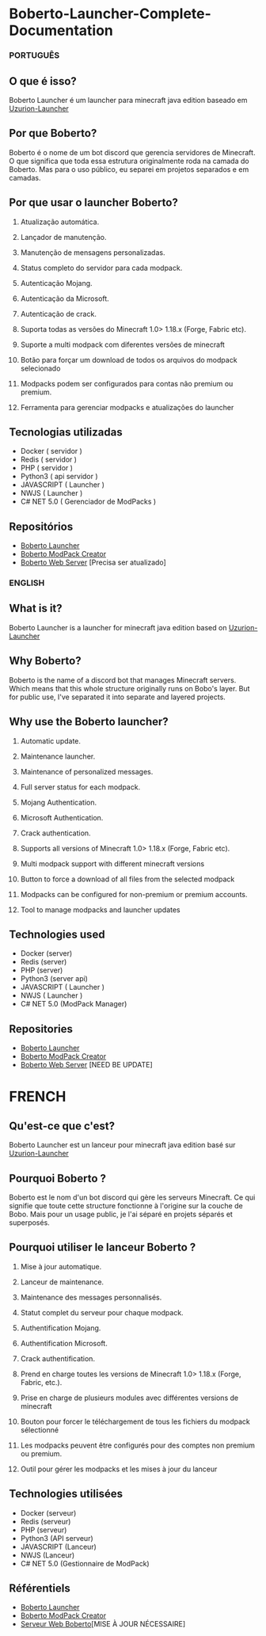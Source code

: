 # Boberto-Launcher-Complete-Documentation

### PORTUGUÊS

## O que é isso? 

Boberto Launcher é um launcher para minecraft java edition baseado em [Uzurion-Launcher](https://github.com/luuxis/Uzurion-Launcher)

## Por que Boberto?

Boberto é o nome de um bot discord que gerencia servidores de Minecraft. O que significa que toda essa estrutura originalmente roda na camada do Boberto. Mas para o uso público, eu separei em projetos separados e em camadas.

## Por que usar o launcher Boberto?

1. Atualização automática.

2. Lançador de manutenção.

3. Manutenção de mensagens personalizadas.

4. Status completo do servidor para cada modpack.

5. Autenticação Mojang.

6. Autenticação da Microsoft.

7. Autenticação de crack.

8. Suporta todas as versões do Minecraft 1.0> 1.18.x (Forge, Fabric etc).

9. Suporte a multi modpack com diferentes versões de minecraft

10. Botão para forçar um download de todos os arquivos do modpack selecionado

11. Modpacks podem ser configurados para contas não premium ou premium.

12. Ferramenta para gerenciar modpacks e atualizações do launcher

## Tecnologias utilizadas

* Docker ( servidor )
* Redis ( servidor )
* PHP ( servidor ) 
* Python3 ( api servidor )
* JAVASCRIPT ( Launcher )
* NWJS ( Launcher )
* C# NET 5.0 ( Gerenciador de ModPacks )

## Repositórios

* [Boberto Launcher](https://github.com/brutalzinn/boberto-minecraft-launcher)
* [Boberto ModPack Creator](https://github.com/brutalzinn/CriadorDeMods)
* [Boberto Web Server](https://github.com/brutalzinn/boberto-launcher-web) [Precisa ser atualizado]

### ENGLISH

## What is it?

Boberto Launcher is a launcher for minecraft java edition based on [Uzurion-Launcher](https://github.com/luuxis/Uzurion-Launcher)

## Why Boberto?

Boberto is the name of a discord bot that manages Minecraft servers. Which means that this whole structure originally runs on Bobo's layer. But for public use, I've separated it into separate and layered projects.

## Why use the Boberto launcher?

1. Automatic update.

2. Maintenance launcher.

3. Maintenance of personalized messages.

4. Full server status for each modpack.

5. Mojang Authentication.

6. Microsoft Authentication.

7. Crack authentication.

8. Supports all versions of Minecraft 1.0> 1.18.x (Forge, Fabric etc).

9. Multi modpack support with different minecraft versions

10. Button to force a download of all files from the selected modpack

11. Modpacks can be configured for non-premium or premium accounts.

12. Tool to manage modpacks and launcher updates

## Technologies used

* Docker (server)
* Redis (server)
* PHP (server)
* Python3 (server api)
* JAVASCRIPT ( Launcher )
* NWJS ( Launcher )
* C# NET 5.0 (ModPack Manager)

## Repositories

* [Boberto Launcher](https://github.com/brutalzinn/boberto-minecraft-launcher)
* [Boberto ModPack Creator](https://github.com/brutalzinn/CriadorDeMods)
* [Boberto Web Server](https://github.com/brutalzinn/boberto-launcher-web) [NEED BE UPDATE]

# FRENCH

## Qu'est-ce que c'est?

Boberto Launcher est un lanceur pour minecraft java edition basé sur [Uzurion-Launcher](https://github.com/luuxis/Uzurion-Launcher)

## Pourquoi Boberto ?

Boberto est le nom d'un bot discord qui gère les serveurs Minecraft. Ce qui signifie que toute cette structure fonctionne à l'origine sur la couche de Bobo. Mais pour un usage public, je l'ai séparé en projets séparés et superposés.

## Pourquoi utiliser le lanceur Boberto ?

1. Mise à jour automatique.

2. Lanceur de maintenance.

3. Maintenance des messages personnalisés.

4. Statut complet du serveur pour chaque modpack.

5. Authentification Mojang.

6. Authentification Microsoft.

7. Crack authentification.

8. Prend en charge toutes les versions de Minecraft 1.0> 1.18.x (Forge, Fabric, etc.).

9. Prise en charge de plusieurs modules avec différentes versions de minecraft

10. Bouton pour forcer le téléchargement de tous les fichiers du modpack sélectionné

11. Les modpacks peuvent être configurés pour des comptes non premium ou premium.

12. Outil pour gérer les modpacks et les mises à jour du lanceur

## Technologies utilisées

* Docker (serveur)
* Redis (serveur)
* PHP (serveur)
* Python3 (API serveur)
* JAVASCRIPT (Lanceur)
* NWJS (Lanceur)
* C# NET 5.0 (Gestionnaire de ModPack)

## Référentiels

* [Boberto Launcher](https://github.com/brutalzinn/boberto-minecraft-launcher)
* [Boberto ModPack Creator](https://github.com/brutalzinn/CriadorDeMods)
* [Serveur Web Boberto](https://github.com/brutalzinn/boberto-launcher-web)[MISE À JOUR NÉCESSAIRE]

